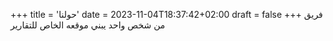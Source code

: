+++
title = 'حولنا'
date = 2023-11-04T18:37:42+02:00
draft = false
+++
فريق من شخص واحد يبني موقعه الخاص للتقارير


